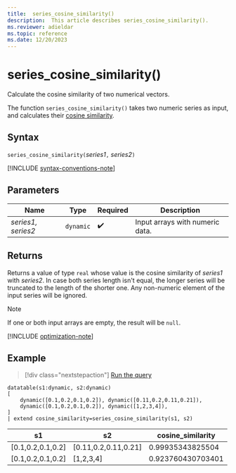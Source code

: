 ```yaml
---
title:  series_cosine_similarity()
description:  This article describes series_cosine_similarity().
ms.reviewer: adieldar
ms.topic: reference
ms.date: 12/20/2023
---
```

# series_cosine_similarity()

Calculate the cosine similarity of two numerical vectors.

The function `series_cosine_similarity()` takes two numeric series as input, and calculates their [cosine similarity](https://en.wikipedia.org/wiki/Cosine_similarity).

## Syntax

`series_cosine_similarity(`*series1*`,` *series2*`)`

[!INCLUDE [syntax-conventions-note](../includes/syntax-conventions-note.md)]

## Parameters

| Name | Type | Required | Description |
|--|--|--|--|
| *series1, series2* | `dynamic` |   :heavy_check_mark: | Input arrays with numeric data. |

## Returns

Returns a value of type `real` whose value is the cosine similarity of *series1* with *series2*.
In case both series length isn't equal, the longer series will be truncated to the length of the shorter one.
Any non-numeric element of the input series will be ignored.

> [!NOTE]
> If one or both input arrays are empty, the result will be `null`.

[!INCLUDE [optimization-note](../includes/vector16-encoding-policy.md)]

## Example

> [!div class="nextstepaction"]
> <a href="https://dataexplorer.azure.com/clusters/help/databases/Samples?query=H4sIAAAAAAAAA0tJLAHCpJxUjWJDq5TKvMTczGQdhWIjGFuTlyual0sBCKACGtEGeoY6BnpGOlA6VlMHRQ4uCWYYAqVJ0G%2BoY6RjrGMC1hTLy1WjkFpRkpqXolCcWpSZWhyfnF%2BcmZcaX5yZm5mTWJRZUgl0Nci1mgD5D3yExwAAAA%3D%3D" 
target="_blank">Run the query</a>

```kusto
datatable(s1:dynamic, s2:dynamic)
[
    dynamic([0.1,0.2,0.1,0.2]), dynamic([0.11,0.2,0.11,0.21]),
    dynamic([0.1,0.2,0.1,0.2]), dynamic([1,2,3,4]),
]
| extend cosine_similarity=series_cosine_similarity(s1, s2)
```

|s1|s2|cosine_similarity|
|---|---|---|
|[0.1,0.2,0.1,0.2]|[0.11,0.2,0.11,0.21]|0.99935343825504|
|[0.1,0.2,0.1,0.2]|[1,2,3,4]|0.923760430703401|
